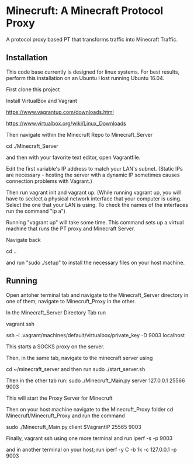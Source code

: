 # Minecruft: A Minecraft Protocol Proxy

A protocol proxy based PT that transforms traffic into Minecraft Traffic. 

## Installation 

This code base currently is designed for linux systems. For best results, perform this installation on an Ubuntu Host running Ubuntu 16.04. 

First clone this project

Install VirtualBox and Vagrant

https://www.vagrantup.com/downloads.html

https://www.virtualbox.org/wiki/Linux_Downloads

Then navigate within the Minecruft Repo to Minecraft_Server

cd ./Minecraft_Server

and then with your favorite text editor, open Vagrantfile. 

Edit the first variable's IP address to match your LAN's subnet. 
(Static IPs are necessary - hosting the server with a dynamic IP sometimes
causes connection problems with Vagrant.)

Then run vagrant init and vagrant up. 
(While running vagrant up, you will have to seclect a physical network interface that your computer is using.
Select the one that your LAN is using. To check the names of the interfaces run the command "ip a")

Running "vagrant up" will take some time. This command sets up a virtual machine that runs the PT proxy and Minecraft Server. 

Navigate back 

cd ..

and run "sudo ./setup" to install the necessary files on your host machine. 

## Running

Open antoher terminal tab and navigate to the Minecraft_Server directory in one of them; navigate to Minecruft_Proxy in the other. 

In the Minecraft_Server Directory Tab run 

vagrant ssh

ssh -i .vagrant/machines/default/virtualbox/private_key -D 9003 localhost

This starts a SOCKS proxy on the server.

Then, in the same tab, navigate to the minecraft server using

cd ~/minecraft_server 
and then run 
sudo ./start_server.sh

Then in the other tab run: sudo ./Minecruft_Main.py server 127.0.0.1 25566 9003

This will start the Proxy Server for Minecruft

Then on your host machine navigate to the Minecruft_Proxy folder
cd Minecruft/Minecruft_Proxy
and run the command 

sudo ./Minecruft_Main.py client $VagrantIP 25565 9003

Finally, vagrant ssh using one more terminal and run 
iperf -s -p 9003

and in another terminal on your host; run 
iperf -y C -b 1k -c 127.0.0.1 -p 9003
